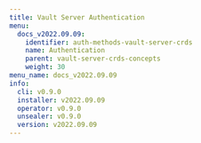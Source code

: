```yaml
---
title: Vault Server Authentication
menu:
  docs_v2022.09.09:
    identifier: auth-methods-vault-server-crds
    name: Authentication
    parent: vault-server-crds-concepts
    weight: 30
menu_name: docs_v2022.09.09
info:
  cli: v0.9.0
  installer: v2022.09.09
  operator: v0.9.0
  unsealer: v0.9.0
  version: v2022.09.09
---
```


